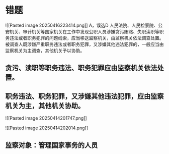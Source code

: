 # 错题

![[Pasted image 20250416223414.png]]
A，误选D
人民法院、人民检察院、公安机关、审计机关等国家机关在工作中发现公职人员涉嫌贪污贿赂、失职渎职等职务违法或者职务犯罪的问题线索，应当移送监察机关，由监察机关依法调查处置。被调查人既涉嫌严重职务违法或者职务犯罪，又涉嫌其他违法犯罪的，一般应当由监察机关为主调查，其他机关予以协助。
## 贪污、渎职等职务违法、职务犯罪应由监察机关依法处置。
## 职务违法、职务犯罪，又涉嫌其他违法犯罪，应由监察机关为主，其他机关协助。

![[Pasted image 20250414201747.png]]

![[Pasted image 20250414202014.png]]
## 监察对象：管理国家事务的人员